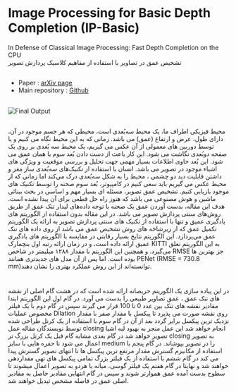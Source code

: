 # Image Processing for Basic Depth Completion (IP-Basic)
In Defense of Classical Image Processing: Fast Depth Completion on the CPU    
                                                                                         تشخیص عمق در تصاویر با استفاده از مفاهیم کلاسیک پردازش تصویر      
##
- Paper : [arXiv page](https://arxiv.org/abs/1802.00036)
- Main repository : [Github](https://github.com/kujason/ip_basic)
##
![Final Output](https://github.com/sabadijou/FastDepthCompletionCPU/blob/master/ReadMe/all_results.png)
##
محیط فیزیکی اطراف ما، یک محیط سه‌بُعدی است، محیطی که هر جسم موجود در آن، دارای طول، عرض و ارتفاع (عمق) می باشد. زمانی که به این محیط نگاه می کنیم و یا توسط دوربین های معمولی از آن عکس می گیریم، یک محیط سه بُعدی بر روی یک صفحه دوبُعدی نگاشت می شود. این کار باعث از دست دادن بُعد سوم یا همان عمق می شود. این بُعد حاوی اطلاعات بسیار مهمی جهت تحلیل و بررسی موقعیت و ویژگی های اشیاء موجود در تصویر می باشد. انسان با استفاده از تکنیک‌های سه‌بُعدی ساز مغز و داشتن قابلیت دید دو چشمی ، محیط را به شکل سه‌بُعدی درک می‌کند اما زمانی که از محیط عکس می گیریم باید سعی کنیم در کامپیوتر، بُعد سوم صحنه را توسط تکنیک های موجود بازیابی کنیم. تشخیص عمق تصویر، مسئله ای بسیار مهم و اساسی در بحث بینائی ماشین و هوش مصنوعی می باشد که هنوز راه حل قطعی برای آن پیدا نشده است. هدف این مقاله، بدست آوردن عمق یک صحنه با توجه داده‌های لیدار تنک عمق از طریق روش‌های سنتی پردازش تصویر می باشد.
 در این مقاله بدون استفاده از الگوریتم های یادگیری عمیق و تنها با استفاده از تکنیک های سنتی پردازش تصویر به ارائه یک الگوریتم تکمیل عمق که از زیرشاخه های روش تشخیص عمق می باشد از روی داده های تنک عمق می‌پردازد. این الگوریتم نتایج بسیار رقابتی در مقایسه با الگوریتم های یادگیری عمیق ارائه داده است، و در زمان ارائه رتبه اول بنچمارک KITTI به این الگوریتم تعلق می‌گیرد. و همچنین این الگوریتم با مقدار ۱۲۸۸ میلیمتر  در شاخص RMSE جز بهترین ها بوده است. اما پس از آن مدل های جدیدتری همانند PENet  (RMSE = 730.8 mm)توانسته‌اند از این روش عملکرد بهتری را نشان دهند.
 #
 در این پیاده سازی یک الگوریتم حریصانه ارائه شده است که در هشت گام اصلی از نقشه های تنک عمق ، عمق تصاویر طبیعی را بدست می آورد. در گام اول این الگوریتم ابتدا مقادیر نقشه های تنک بین عدد 0 تا 100 قرار می گیرند سپس در گام دوم با یک فیلتر مخصوص عملیات Dilation روی نقشه صورت می پذیرد تا پیکسل با مقدار صفر با مقدار نزدیک ترین پیکسل برابر گردد بعد از آن در گام سوم با استفاده از یک کرنل طراحی شده توسط نویسندگان مقاله عمل closing انجام خواهد شد این عمل منجر به بهبود لبه اشیا تصویر خواهد شد در گام بعدی مشابه گام قبل یک کرنل بزرگ تر closing به تصویر اعمال می شود تا حفره هایی با سایز medium را در تصویر بپوشاند. در گام پنجم با استفاده از مکانیزم گسترش مقدار مرتفع ترین پیکسل ها تا انتهای تصویر گسترش پیدا می کند در گام ششم با استفاده از یک فیلتر بزرگ تمامی پیکسل های تهی مقداردهی خواهند شد و نهایتا در گام هفتم یک فیلتر گوسی، میانه یا هردو به تصویر اعمال میشوند تا سطوح بدست آمده عمق هموارتر شوند و سپس در گام انتهایی مقادیر حاصل به مقادیر اصلی عمق در فاصله مشخص تبدیل خواهند شد.  
 #
 

